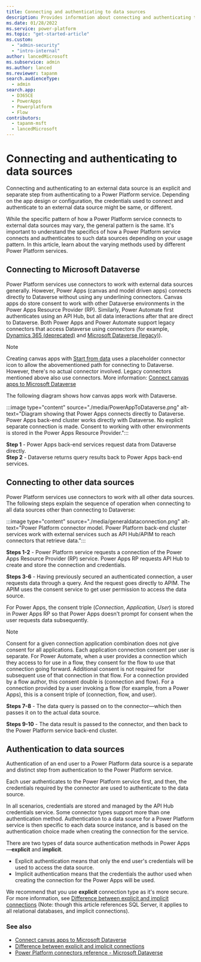 ```yaml
---
title: Connecting and authenticating to data sources
description: Provides information about connecting and authenticating to different data sources from Power Platform.
ms.date: 01/28/2022
ms.service: power-platform
ms.topic: "get-started-article"
ms.custom: 
  - "admin-security"
  - "intro-internal"
author: lancedMicrosoft
ms.subservice: admin
ms.author: lanced
ms.reviewer: tapanm
search.audienceType: 
  - admin
search.app:
  - D365CE
  - PowerApps
  - Powerplatform
  - Flow
contributors:
  - tapanm-msft
  - lancedMicrosoft
---
```


# Connecting and authenticating to data sources

Connecting and authenticating to an external data source is an explicit and separate step from authenticating to a Power Platform service. Depending on the app design or configuration, the credentials used to connect and authenticate to an external data source might be same, or different.

While the specific pattern of how a Power Platform service connects to external data sources may vary, the general pattern is the same.  It's important to understand the specifics of how a Power Platform service connects and authenticates to such data sources depending on your usage pattern. In this article, learn about the varying methods used by different Power Platform services.

## Connecting to Microsoft Dataverse

Power Platform services use connectors to work with external data sources generally. However, Power Apps (canvas and model driven apps) connects directly to Dataverse without using any underlining connectors. Canvas apps do store consent to work with other Dataverse environments in the Power Apps Resource Provider (RP). Similarly, Power Automate first authenticates using an API Hub, but all data interactions after that are direct to Dataverse. Both Power Apps and Power Automate support legacy connectors that access Dataverse using connectors (for example, [Dynamics 365 (deprecated)](/connectors/dynamicscrmonline/) and [Microsoft Dataverse (legacy)](/connectors/commondataservice/)).

> [!NOTE]
> Creating canvas apps with [Start from data](/powerapps/maker/canvas-apps/data-platform-create-app) uses a placeholder connector icon to allow the abovementioned path for connecting to Dataverse. However, there's no actual connector involved. Legacy connectors mentioned above also use connectors. More information: [Connect canvas apps to Microsoft Dataverse](/powerapps/maker/canvas-apps/connections/connection-common-data-service)

The following diagram shows how canvas apps work with Dataverse.

:::image type="content" source="./media/PowerAppToDataverse.png" alt-text="Diagram showing that Power Apps connects directly to Dataverse.  Power Apps back-end cluster works directly with Dataverse. No explicit separate connection is made.  Consent to working with other environments is stored in the Power Apps Resource Provider.":::

**Step 1** - Power Apps back-end services request data from Dataverse directly.
<br>**Step 2** - Dataverse returns query results back to Power Apps back-end services.

## Connecting to other data sources

Power Platform services use connectors to work with all other data sources. The following steps explain the sequence of operation when connecting to all data sources other than connecting to Dataverse:

:::image type="content" source="./media/generaldataconnection.png" alt-text="Power Platform connector model. Power Platform back-end cluster services work with external services such as API Hub/APIM to reach connectors that retrieve data.":::

**Steps 1-2** - Power Platform service requests a connection of the Power Apps Resource Provider (RP) service. Power Apps RP requests API Hub to create and store the connection and credentials.

**Steps 3-6** - Having previously secured an authenticated connection, a user requests data through a query. And the request goes directly to APIM. The APIM uses the consent service to get user permission to access the data source.

For Power Apps, the consent triple (*Connection*, *Application*, *User*) is stored in Power Apps RP so that Power Apps doesn't prompt for consent when the user requests data subsequently.

> [!NOTE]
> Consent for a given connection application combination does not give consent for all applications. Each application connection consent per user is separate. For Power Automate, when a user provides a connection which they access to for use in a flow, they consent for the flow to use that connection going forward. Additional consent is not required for subsequent use of that connection in that flow. For a connection provided by a flow author, this consent double is (connection and flow). For a connection provided by a user invoking a flow (for example, from a Power Apps), this is a consent triple of (connection, flow, and user).

**Steps 7-8** - The data query is passed on to the connector&mdash;which then passes it on to the actual data source.

**Steps 9-10** - The data result is passed to the connector, and then back to the Power Platform service back-end cluster.

## Authentication to data sources

Authentication of an end user to a Power Platform data source is a separate and distinct step from authentication to the Power Platform service.

Each user authenticates to the Power Platform service first, and then, the credentials required by the connector are used to authenticate to the data source.

In all scenarios, credentials are stored and managed by the API Hub credentials service. Some connector types support more than one authentication method. Authentication to a data source for a Power Platform service is then specific to each data source instance, and is based on the authentication choice made when creating the connection for the service.

There are two types of data source authentication methods in Power Apps&mdash;**explicit** and **implicit**.

- Explicit authentication means that only the end user's credentials will be used to access the data source.
- Implicit authentication means that the credentials the author used when creating the connection for the Power Apps will be used.

We recommend that you use **explicit** connection type as it's more secure. For more information, see [Difference between explicit and implicit connections](/powerapps/maker/canvas-apps/connections/sql-server-security#difference-between-explicit-and-implicit-connections) (Note: though this article references SQL Server, it applies to all relational databases, and implicit connections).

### See also

- [Connect canvas apps to Microsoft Dataverse](/powerapps/maker/canvas-apps/connections/connection-common-data-service)
- [Difference between explicit and implicit connections](/powerapps/maker/canvas-apps/connections/sql-server-security#difference-between-explicit-and-implicit-connections)
- [Power Platform connectors reference - Microsoft Dataverse](/connectors/commondataserviceforapps/)

